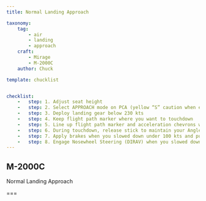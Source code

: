 ```yaml
---
title: Normal Landing Approach

taxonomy:
    tag:
        - air
        - landing
        - approach
    craft:
        - Mirage
        - M-2000C
    author: Chuck

template: chucklist


checklist:
    -   step: 1. Adjust seat height
    -   step: 2. Select APPROACH mode on PCA (yellow “S” caution when engaged)
    -   step: 3. Deploy landing gear below 230 kts
    -   step: 4. Keep flight path marker where you want to touchdown
    -   step: 5. Line up flight path marker and acceleration chevrons within the “glide slope” brackets by adjusting throttle and stick.
    -   step: 6. During touchdown, release stick to maintain your Angle of Attack and bleed speed in the process (your delta wing will act as a huge airbrake).
    -   step: 7. Apply brakes when you slowed down under 100 kts and push your nose down.
    -   step: 8. Engage Nosewheel Steering (DIRAV) when you slowed down under 40 kts.
---
```


## M-2000C
Normal Landing Approach

===
  
